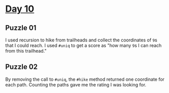 # [Day 10](https://adventofcode.com/2024/day/10)

## Puzzle 01

I used recursion to hike from trailheads and collect the coordinates of `9`s
that I could reach.  I used `#uniq` to get a score as "how many `9`s I can reach
from this trailhead."

## Puzzle 02

By removing the call to `#uniq`, the `#hike` method returned one coordinate for
each path.  Counting the paths gave me the rating I was looking for.
